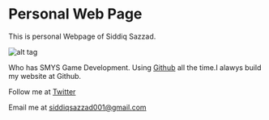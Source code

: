# Personal Web Page

This is personal Webpage of Siddiq Sazzad.

![alt tag](https://pbs.twimg.com/profile_images/833915816215248897/JmB3GLpD.jpg)

Who has SMYS Game Development.
Using [Github](https://github/siddiqsazzad) all the time.I alawys build my website at Github.

Follow me at [Twitter](https://twitter.com/siddiqsazzad001)

Email me at siddiqsazzad001@gmail.com
